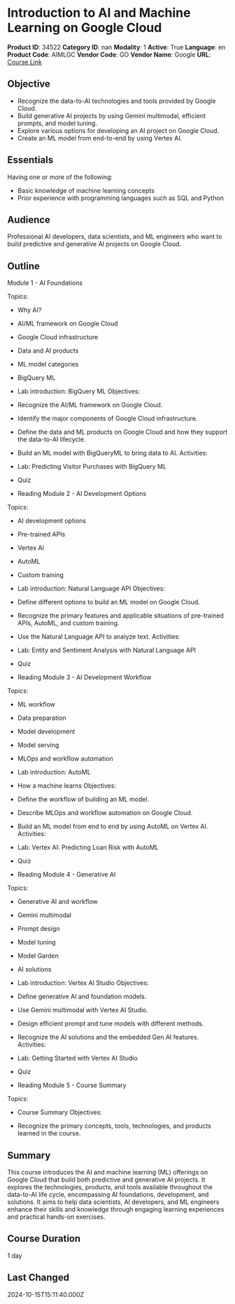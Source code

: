 # Introduction to AI and Machine Learning on Google Cloud

**Product ID**: 34522
**Category ID**: nan
**Modality**: 1
**Active**: True
**Language**: en
**Product Code**: AIMLGC
**Vendor Code**: GO
**Vendor Name**: Google
**URL**: [Course Link](https://www.fastlaneus.com/course/google-aimlgc)

## Objective
- Recognize the data-to-AI technologies and tools provided by Google Cloud.
- Build generative AI projects by using Gemini multimodal, efficient prompts, and model tuning.
- Explore various options for developing an AI project on Google Cloud.
- Create an ML model from end-to-end by using Vertex AI.

## Essentials
Having one or more of the following:



- Basic knowledge of machine learning concepts
- Prior experience with programming languages such as SQL and Python

## Audience
Professional AI developers, data scientists, and ML engineers who want to build predictive and generative AI projects on Google Cloud.

## Outline
Module 1 - AI Foundations


Topics:



- Why AI?
- AI/ML framework on Google Cloud
- Google Cloud infrastructure
- Data and AI products
- ML model categories
- BigQuery ML
- Lab introduction: BigQuery ML
Objectives:



- Recognize the AI/ML framework on Google Cloud.
- Identify the major components of Google Cloud infrastructure.
- Define the data and ML products on Google Cloud and how they support the data-to-AI lifecycle.
- Build an ML model with BigQueryML to bring data to AI.
Activities:



- Lab: Predicting Visitor Purchases with BigQuery ML
- Quiz
- Reading
Module 2 - AI Development Options


Topics:



- AI development options
- Pre-trained APIs
- Vertex AI
- AutoML
- Custom training
- Lab introduction: Natural Language API
Objectives:



- Define different options to build an ML model on Google Cloud.
- Recognize the primary features and applicable situations of pre-trained APIs, AutoML, and custom training.
- Use the Natural Language API to analyze text.
Activities:



- Lab: Entity and Sentiment Analysis with Natural Language API
- Quiz
- Reading
Module 3 - AI Development Workflow


Topics:



- ML workflow
- Data preparation
- Model development
- Model serving
- MLOps and workflow automation
- Lab introduction: AutoML
- How a machine learns
Objectives:



- Define the workflow of building an ML model.
- Describe MLOps and workflow automation on Google Cloud.
- Build an ML model from end to end by using AutoML on Vertex AI.
Activities:



- Lab: Vertex AI: Predicting Loan Risk with AutoML
- Quiz
- Reading
Module 4 - Generative AI


Topics:



- Generative AI and workflow
- Gemini multimodal
- Prompt design
- Model tuning
- Model Garden
- AI solutions
- Lab introduction: Vertex AI Studio
Objectives:



- Define generative AI and foundation models.
- Use Gemini multimodal with Vertex AI Studio.
- Design efficient prompt and tune models with different methods.
- Recognize the AI solutions and the embedded Gen AI features.
Activities:



- Lab: Getting Started with Vertex AI Studio
- Quiz
- Reading
Module 5 - Course Summary


Topics:



- Course Summary
Objectives:



- Recognize the primary concepts, tools, technologies, and products learned in the course.

## Summary
This course introduces the AI and machine learning (ML) offerings on Google Cloud that build both predictive and generative AI projects. It explores the technologies, products, and tools available throughout the data-to-AI life cycle, encompassing AI foundations, development, and solutions. It aims to help data scientists, AI developers, and ML engineers enhance their skills and knowledge through engaging learning experiences and practical hands-on exercises.

## Course Duration
1 day

## Last Changed
2024-10-15T15:11:40.000Z
